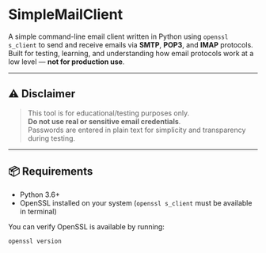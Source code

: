 # SimpleMailClient

A simple command-line email client written in Python using `openssl s_client` to send and receive emails via **SMTP**, **POP3**, and **IMAP** protocols.  
Built for testing, learning, and understanding how email protocols work at a low level — **not for production use**.

---

## ⚠️ Disclaimer

> This tool is for educational/testing purposes only.  
> **Do not use real or sensitive email credentials**.  
> Passwords are entered in plain text for simplicity and transparency during testing.

---

## 📦 Requirements

- Python 3.6+
- OpenSSL installed on your system (`openssl s_client` must be available in terminal)

You can verify OpenSSL is available by running:

```bash
openssl version
